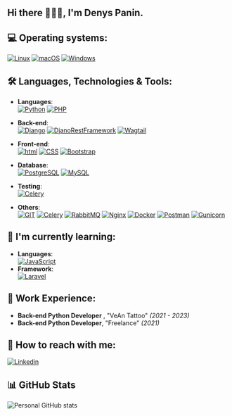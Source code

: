 <!-- ![Header](https://github.com/Denys-Panin/Denys-Panin/blob/main/assets/Header_2_git.jpg) -->

## <strong>Hi there 🙋🏻‍♂️, I'm Denys Panin.</strong>
## 💻 Operating systems:
[![Linux](https://img.shields.io/badge/LInux-F47421?style=for-the-badge&logo=Linux&logoColor=141c19)](https://linux.org/)
[![macOS](https://img.shields.io/badge/macOS-FAFAFA?style=for-the-badge&logo=macOS&logoColor=141c19)](https://www.apple.com/mac/)
[![Windows](https://img.shields.io/badge/windows-0078D4?style=for-the-badge&logo=Windows&logoColor=fff)](https://www.microsoft.com/en-us)
## 🛠️ Languages, Technologies & Tools:

- **Languages**:\
     [![Python](https://img.shields.io/badge/Python-ffc91e?style=for-the-badge&logo=python&logoColor=141c19)](https://www.python.org/) [![PHP](https://img.shields.io/badge/php-7a86b9?style=for-the-badge&logo=php&logoColor=1f222e)](https://www.php.net/)
- **Back-end**:\
    [![Django](https://img.shields.io/badge/django-44b78b?style=for-the-badge&logo=django&logoColor=141c19)](https://www.djangoproject.com/start/) [![DjanoRestFramework](https://img.shields.io/badge/DRF-843535?style=for-the-badge&logo=Django&logoColor=000000)](https://www.django-rest-framework.org/) [![Wagtail](https://img.shields.io/badge/wagtail-2e245e?style=for-the-badge&logo=wagtail&logoColor=fff)](https://wagtail.org/)
- **Front-end**:\
    [![html](https://img.shields.io/badge/html-dbd6d4?style=for-the-badge&logo=html5&logoColor=e54c21)](https://www.w3schools.com/html/) [![CSS](https://img.shields.io/badge/css-dbd6d4?style=for-the-badge&logo=css3&logoColor=2965f1)](https://www.w3schools.com/css/) [![Bootstrap](https://img.shields.io/badge/bootstrap-8d13fd?style=for-the-badge&logo=bootstrap&logoColor=ffffff)](https://getbootstrap.com/)
- **Database**: \
     [![PostgreSQL](https://img.shields.io/badge/PostgreSQL-336690?style=for-the-badge&logo=postgresql&logoColor=ffffff)](https://www.postgresql.org/) [![MySQL](https://img.shields.io/badge/MySQL-00768f?style=for-the-badge&logo=MySQL&logoColor=F29111)](https://www.mysql.com/)
- **Testing**:\
[![Celery](https://img.shields.io/badge/PyTest-FFDC50?style=for-the-badge&logo=PyTest&logoColor=009FE3)](https://docs.pytest.org/en/7.4.x/)

- **Others**:\
    [![GIT](https://img.shields.io/badge/GIT-fb4f28?style=for-the-badge&logo=git&logoColor=000000)](https://git-scm.com/)   [![Celery](https://img.shields.io/badge/celery-a9cc54?style=for-the-badge&logo=celery&logoColor=000000)](https://docs.celeryproject.org/en/stable/) [![RabbitMQ](https://img.shields.io/badge/rabbitmq-ff6600?style=for-the-badge&logo=rabbitmq&logoColor=000000)](https://www.rabbitmq.com/) [![Nginx](https://img.shields.io/badge/nginx-009137?style=for-the-badge&logo=nginx&logoColor=ffffff)](https://nginx.org/ru/) [![Docker](https://img.shields.io/badge/docker-2496ed?style=for-the-badge&logo=docker&logoColor=ffffff)](https://www.docker.com/) [![Postman](https://img.shields.io/badge/postman-e05320?style=for-the-badge&logo=postman&logoColor=ffffff)](https://www.postman.com/)   [![Gunicorn](https://img.shields.io/badge/gunicorn-479346?style=for-the-badge&logo=gunicorn&logoColor=fff)](https://gunicorn.org/) 

## 📖 I'm currently learning:
- **Languages**:\
  [![JavaScript](https://img.shields.io/badge/JavaScript-EFD81D?style=for-the-badge&logo=Javascript&logoColor=000)](https://developer.mozilla.org/en-US/docs/Web/JavaScript)
- **Framework**:\
  [![Laravel](https://img.shields.io/badge/laravel-e5e0e0?style=for-the-badge&logo=laravel&logoColor=f4362d)](https://laravel.com/)

## 🧳 Work Experience:
- **Back-end Python Developer** , "VeAn Tattoo" _(2021 - 2023)_
- **Back-end Python Developer**, "Freelance" _(2021)_

## 📩 How to reach with me:

[![Linkedin](https://img.shields.io/badge/linkedin-e5ded5?style=for-the-badge&logo=linkedin&logoColor=0A66C2)](https://www.linkedin.com/in/denys-panin/)
<!--[![Instagram](https://img.shields.io/badge/instagram-eae3e9?style=for-the-badge&logo=instagram&logoColor=c436a6)](https://www.instagram.com/python__developer__/) -->

## 📊 GitHub Stats

![Personal GitHub stats](https://github-readme-stats.vercel.app/api?username=Denys-Panin&show_icons=true&theme=transparent&custom_title=Personal%20GitHub%20Stats&q=1)
